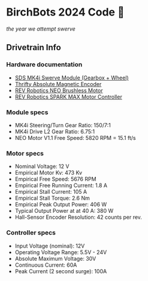# BirchBots 2024 Code 🤖
_the year we attempt swerve_

## Drivetrain Info
### Hardware documentation
* [SDS MK4i Swerve Module (Gearbox + Wheel)](https://www.swervedrivespecialties.com/products/mk4i-swerve-module)
* [Thrifty Absolute Magnetic Encoder](https://www.thethriftybot.com/products/thrifty-absolute-magnetic-encoder)
* [REV Robotics NEO Brushless Motor](https://www.revrobotics.com/rev-21-1650/)
* [REV Robotics SPARK MAX Motor Controller](https://www.revrobotics.com/rev-11-2158/)

### Module specs
* MK4i Steering/Turn Gear Ratio: 150/7:1
* MK4i Drive L2 Gear Ratio: 6.75:1
* NEO Motor V1.1 Free Speed: 5820 RPM = 15.1 ft/s

### Motor specs
* Nominal Voltage: 12 V
* Empirical Motor Kv: 473 Kv
* Empirical Free Speed: 5676 RPM
* Empirical Free Running Current: 1.8 A
* Empirical Stall Current: 105 A
* Empirical Stall Torque: 2.6 Nm
* Empirical Peak Output Power: 406 W
* Typical Output Power at at 40 A: 380 W
* Hall-Sensor Encoder Resolution: 42 counts per rev.

### Controller specs
* Input Voltage (nominal): 12V
* Operating Voltage Range: 5.5V - 24V
* Absolute Maximum Voltage: 30V
* Continuous Current: 60A
* Peak Current (2 second surge): 100A
